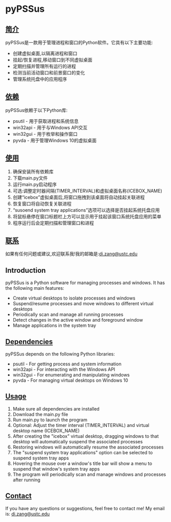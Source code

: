 # pyPSSus
## [简介](#introduction) 
pyPSSus是一款用于管理进程和窗口的Python软件。它具有以下主要功能:
- 创建虚拟桌面,以隔离进程和窗口 
- 挂起/恢复进程,移动窗口到不同虚拟桌面 
- 定期扫描并管理所有运行的进程 
- 检测当前活动窗口和前景窗口的变化
- 管理系统托盘中的应用程序
## [依赖](#dependencies) 
pyPSSus依赖于以下Python库:
- psutil - 用于获取进程和系统信息 
- win32api - 用于与Windows API交互 
- win32gui - 用于枚举和操作窗口
- pyvda - 用于管理Windows 10的虚拟桌面
## [使用](#usage) 
1. 确保安装所有依赖库 
2. 下载main.py文件 
3. 运行main.py启动程序 
4. 可选:调整定时器间隔(TIMER_INTERVAL)和虚拟桌面名称(ICEBOX_NAME) 
5. 创建“icebox”虚拟桌面后,将窗口拖拽到该桌面将自动挂起关联进程 
6. 恢复窗口将自动恢复关联进程 
7. “susoend system tray applications”选项可以选择是否挂起系统托盘应用 
8. 将鼠标悬停在窗口标题栏上方可以显示用于挂起该窗口系统托盘应用的菜单 
9. 程序运行后会定期扫描和管理窗口和进程
## [联系](#contact) 
如果有任何问题或建议,欢迎联系我!我的邮箱是:di.zang@ustc.edu
## Introduction 
pyPSSus is a Python software for managing processes and windows. It has the following main features: 
- Create virtual desktops to isolate processes and windows
- Suspend/resume processes and move windows to different virtual desktops 
- Periodically scan and manage all running processes
- Detect changes in the active window and foreground window
- Manage applications in the system tray
## [Dependencies](#dependencies)
pyPSSus depends on the following Python libraries:
- psutil - For getting process and system information
- win32api - For interacting with the Windows API
- win32gui - For enumerating and manipulating windows
- pyvda - For managing virtual desktops on Windows 10
## [Usage](#usage)
1. Make sure all dependencies are installed 
2. Download the main.py file 
3. Run main.py to launch the program  
4. Optional: Adjust the timer interval (TIMER_INTERVAL) and virtual desktop name (ICEBOX_NAME) 
5. After creating the "icebox" virtual desktop, dragging windows to that desktop will automatically suspend the associated processes  
6. Restoring windows will automatically resume the associated processes 
7. The "suspend system tray applications" option can be selected to suspend system tray apps 
8. Hovering the mouse over a window's title bar will show a menu to suspend that window's system tray apps 
9. The program will periodically scan and manage windows and processes after running
## [Contact](#contact)
If you have any questions or suggestions, feel free to contact me! My email is: di.zang@ustc.edu 